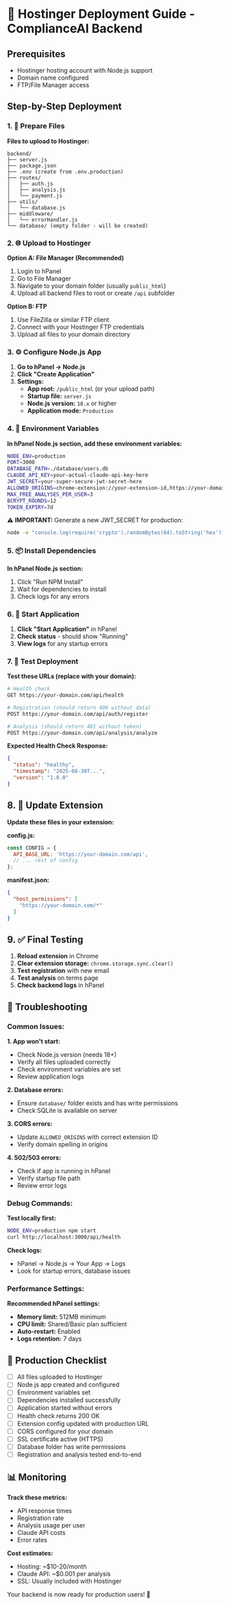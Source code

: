 # 🚀 Hostinger Deployment Guide - ComplianceAI Backend

## Prerequisites
- Hostinger hosting account with Node.js support
- Domain name configured
- FTP/File Manager access

## Step-by-Step Deployment

### 1. 📁 Prepare Files

**Files to upload to Hostinger:**
```
backend/
├── server.js
├── package.json
├── .env (create from .env.production)
├── routes/
│   ├── auth.js
│   ├── analysis.js
│   └── payment.js
├── utils/
│   └── database.js
├── middleware/
│   └── errorHandler.js
└── database/ (empty folder - will be created)
```

### 2. 🌐 Upload to Hostinger

**Option A: File Manager (Recommended)**
1. Login to hPanel
2. Go to File Manager
3. Navigate to your domain folder (usually `public_html`)
4. Upload all backend files to root or create `/api` subfolder

**Option B: FTP**
1. Use FileZilla or similar FTP client
2. Connect with your Hostinger FTP credentials
3. Upload all files to your domain directory

### 3. ⚙️ Configure Node.js App

1. **Go to hPanel → Node.js**
2. **Click "Create Application"**
3. **Settings:**
   - **App root:** `/public_html` (or your upload path)
   - **Startup file:** `server.js`
   - **Node.js version:** `18.x` or higher
   - **Application mode:** `Production`

### 4. 🔐 Environment Variables

**In hPanel Node.js section, add these environment variables:**

```bash
NODE_ENV=production
PORT=3000
DATABASE_PATH=./database/users.db
CLAUDE_API_KEY=your-actual-claude-api-key-here
JWT_SECRET=your-super-secure-jwt-secret-here
ALLOWED_ORIGINS=chrome-extension://your-extension-id,https://your-domain.com
MAX_FREE_ANALYSES_PER_USER=3
BCRYPT_ROUNDS=12
TOKEN_EXPIRY=7d
```

**⚠️ IMPORTANT:** Generate a new JWT_SECRET for production:
```bash
node -e "console.log(require('crypto').randomBytes(64).toString('hex'))"
```

### 5. 📦 Install Dependencies

**In hPanel Node.js section:**
1. Click "Run NPM Install"
2. Wait for dependencies to install
3. Check logs for any errors

### 6. 🚀 Start Application

1. **Click "Start Application"** in hPanel
2. **Check status** - should show "Running"
3. **View logs** for any startup errors

### 7. 🧪 Test Deployment

**Test these URLs (replace with your domain):**

```bash
# Health check
GET https://your-domain.com/api/health

# Registration (should return 400 without data)
POST https://your-domain.com/api/auth/register

# Analysis (should return 401 without token)
POST https://your-domain.com/api/analysis/analyze
```

**Expected Health Check Response:**
```json
{
  "status": "healthy",
  "timestamp": "2025-08-30T...",
  "version": "1.0.0"
}
```

## 8. 🔧 Update Extension

**Update these files in your extension:**

**config.js:**
```javascript
const CONFIG = {
  API_BASE_URL: 'https://your-domain.com/api',
  // ... rest of config
};
```

**manifest.json:**
```json
{
  "host_permissions": [
    "https://your-domain.com/*"
  ]
}
```

## 9. ✅ Final Testing

1. **Reload extension** in Chrome
2. **Clear extension storage:** `chrome.storage.sync.clear()`
3. **Test registration** with new email
4. **Test analysis** on terms page
5. **Check backend logs** in hPanel

## 🔧 Troubleshooting

### Common Issues:

**1. App won't start:**
- Check Node.js version (needs 18+)
- Verify all files uploaded correctly
- Check environment variables are set
- Review application logs

**2. Database errors:**
- Ensure `database/` folder exists and has write permissions
- Check SQLite is available on server

**3. CORS errors:**
- Update `ALLOWED_ORIGINS` with correct extension ID
- Verify domain spelling in origins

**4. 502/503 errors:**
- Check if app is running in hPanel
- Verify startup file path
- Review error logs

### Debug Commands:

**Test locally first:**
```bash
NODE_ENV=production npm start
curl http://localhost:3000/api/health
```

**Check logs:**
- hPanel → Node.js → Your App → Logs
- Look for startup errors, database issues

### Performance Settings:

**Recommended hPanel settings:**
- **Memory limit:** 512MB minimum
- **CPU limit:** Shared/Basic plan sufficient
- **Auto-restart:** Enabled
- **Logs retention:** 7 days

## 🚀 Production Checklist

- [ ] All files uploaded to Hostinger
- [ ] Node.js app created and configured
- [ ] Environment variables set
- [ ] Dependencies installed successfully
- [ ] Application started without errors
- [ ] Health check returns 200 OK
- [ ] Extension config updated with production URL
- [ ] CORS configured for your domain
- [ ] SSL certificate active (HTTPS)
- [ ] Database folder has write permissions
- [ ] Registration and analysis tested end-to-end

## 📊 Monitoring

**Track these metrics:**
- API response times
- Registration rate
- Analysis usage per user
- Claude API costs
- Error rates

**Cost estimates:**
- Hosting: ~$10-20/month
- Claude API: ~$0.001 per analysis
- SSL: Usually included with Hostinger

Your backend is now ready for production users! 🎉